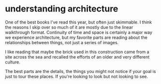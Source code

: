 # understanding architecture 

One of the best books I've read this year, but often just skimmable. I think the reasons I skip over so much of it are mostly due to the linear walkthrough format. Continuity of time and space is certainly a major way we experience architecture, but my favorite parts are reading about the relationships between things, not just a series of images.

I like reading that maybe the brick used in this construction came from a site across the sea and recalled the efforts of an older and very different culture.

The best parts are the details, the things you might not notice if your goal is just to tour these places. If you're looking to look but not looking to see.
